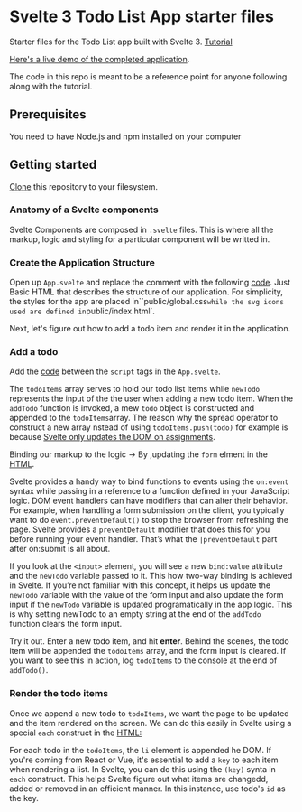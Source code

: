 # Svelte 3 Todo List App starter files

Starter files for the Todo List app built with Svelte 3. [Tutorial](https://freshman.tech/svelte-todo/)

[Here's a live demo of the completed application](http://svelte3-todo.surge.sh/).

The code in this repo is meant to be a reference point for anyone following along with the tutorial.

## Prerequisites

You need to have Node.js and npm installed on your computer

## Getting started

[Clone](https://github.com/freshman-tech/svelte-todo-starter-files) this repository to your filesystem.

<!-- `cd` into the project directory and follow along with the [tutorial](https://freshman.tech/svelte-todo/). -->
### Anatomy of a Svelte components

Svelte Components are composed in `.svelte` files. This is where all the markup, logic and styling for a  particular component will be writted in.

### Create the Application Structure

Open up `App.svelte` and replace the **<!-- component markup -->** comment with the following [code](src/App.svelte#L-L44). Just Basic HTML that describes the structure of our application. For simplicity, the styles for the app are placed in``public/global.css` while the svg icons used are defined in `public/index.html`.

Next, let's figure out how to add a todo item and render it in the application.

### Add a todo

Add the [code](./scrc/App.svelte#L1-L18) between the `script` tags in the `App.svelte`.

The `todoItems` array serves to hold our todo list items while `newTodo` represents the input of the the user when adding a new todo item. When the `addTodo` function is invoked, a mew `todo` object is constructed and appended to the `todoItems`array. The reason why the spread operator to construct a new array nstead of using `todoItems.push(todo)` for example is because [Svelte only updates the DOM on assignments](https://svelte.dev/tutorial/updating-arrays-and-objects).

Binding our markup to the logic -> By ,updating the `form` elment in the [HTML](./src/App.svelte#L35-L42).

Svelte provides a handy way to bind functions to events using the `on:event` syntax while passing in a reference to a function defined in your JavaScript logic. DOM event handlers can have modifiers that can alter their behavior. For example, when handling a form submission on the client, you typically want to do `event.preventDefault()` to stop the browser from refreshing the page. Svelte provides a `preventDefault` modifier that does this for you before running your event handler. That’s what the `|preventDefault` part after on:submit is all about.

If you look at the `<input>` element, you will see a new `bind:value` attribute and the `newTodo` variable passed to it. This how two-way binding is achieved in Svelte. If you’re not familiar with this concept, it helps us update the `newTodo` variable with the value of the form input and also update the form input if the `newTodo` variable is updated programatically in the app logic. This is why setting newTodo to an empty string at the end of the `addTodo` function clears the form input.

Try it out. Enter a new todo item, and hit **enter**. Behind the scenes, the todo item will be appended the `todoItems` array, and the form input is cleared. If you want to see this in action, log `todoItems` to the console at the end of `addTodo()`.

### Render the todo items

Once we append a new todo to `todoItems`, we  want the page to be updated and the item rendered on the screen. We can do this easily in Svelte using a special `each` construct in the [HTML:](./src/App.svelte#L27-L38)

For each todo in the `todoItems`, the `li` element is appended he DOM. If you're coming from React or Vue, it's essential to add a `key` to each item when rendering a list. In Svelte, you can do this using the `(key)` synta in `each` construct. This helps Svelte figure out what items are changedd, added or removed in an efficient manner. In this instance, use todo's `id` as the key. 


















